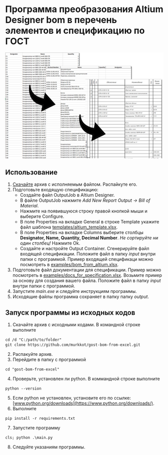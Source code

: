 # Программа преобразования Altium Designer bom в перечень элементов и спецификацию по ГОСТ

![Title image](img/img.jpg)

## Использование
1. [Скачайте](https://github.com/murkkot/gost-bom-from-excel/releases) архив с исполняемым файлом. Распайкуте его.
2. Подготовьте входящую спецификацию:
   - Создайте файл OutputJob в Altium Designer.
   - В файле OutputJob нажмите *Add New Report Output -> Bill of Material*.
   - Нажмите на появившуюся строку правой кнопкой мыши и выберите Configure.
   - В поле Properties на вкладке General в строке Template укажите файл шаблона [templates/altium_template.xlsx](templates/altium_template.xlsx).
   - В поле Properties на вкладкe Columns выберите столбцы **Designator, Name, Quantity, Decimal Number**. *Не сортируйте ни один столбец!* Нажмите Ok.
   - Создайте и настройте Output Container. Сгенерируйте файл входящей спецификации. Положите файл в папку *input* внутри папки с программой. Пример входящей спецификаци можно посмотреть в [examples/bom_from_altium.xlsx](examples/bom_from_altium.xlsx).
3. Подготовьте файл документации для спецификации. Пример можно посмотреть в [examples/docs_for_specification.xlsx](examples/docs_for_specification.xlsx). Возьмите пример за основу для создания вашего файла. Положите файл в папку *input* внутри папки с программой.
4. Запустите *main.exe* и следуйте инструкциям программы.
5. Исходящие файлы программа сохраняет в папку папку *output*.


## Запуск программы из исходных кодов
1. Скачайте архив с исходными кодами. В командной строке выполните
```
cd /d "С:/path/to/folder"
git clone https://github.com/murkkot/gost-bom-from-excel.git
```
2. Распакуйте архив.
3. Перейдите в папку с программой
```
cd "gost-bom-from-excel"
```
4. Проверьте, установлен ли python. В коммандной строке выполните
```
python --version
```
5. Если python не установлен, установите его по ссылке: [www.python.org/downloads](https://www.python.org/downloads/).
6. Выполните
```
pip install -r requirements.txt
```
7. Запустите программу
```
cls; python .\main.py
```
8. Следуйте указаниям программы.